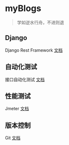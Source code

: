 # myBlogs

> 学如逆水行舟，不进则退

## Django

Django Rest Framework [文档](/DRF/)



## 自动化测试

接口自动化测试 [文档](/接口自动化测试/)



## 性能测试

Jmeter [文档](/Jmeter/)



## 版本控制

Git [文档](/Git/)


